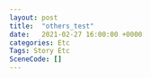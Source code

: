 ```yaml
---
layout: post
title:  "others_test"
date:   2021-02-27 16:00:00 +0000
categories: Etc
Tags: Story Etc
SceneCode: []
---
```


